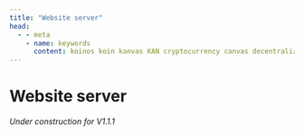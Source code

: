 ```yaml
---
title: "Website server"
head:
  - - meta
    - name: keywords
      content: koinos koin kanvas KAN cryptocurrency canvas decentralized description pixel war r/place rplace
---
```


# Website server

_Under construction for V1.1.1_
